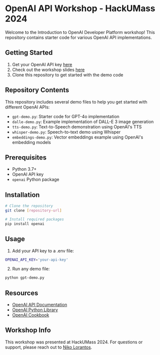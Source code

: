 # OpenAI API Workshop - HackUMass 2024

Welcome to the Introduction to OpenAI Developer Platform workshop! This repository contains starter code for various OpenAI API implementations.

## Getting Started

1. Get your OpenAI API key [here](https://forms.gle/ENvXM5iFe5oLmEdc7) 
2. Check out the workshop slides [here](https://docs.google.com/presentation/d/1-ihMognjivw5Z5yQvwrAHpWxJvfwRa2ySZ_gUN4uj1E)
3. Clone this repository to get started with the demo code

## Repository Contents

This repository includes several demo files to help you get started with different OpenAI APIs:

- `gpt-demo.py`: Starter code for GPT-4o implementation
- `dalle-demo.py`: Example implementation of DALL-E 3 image generation
- `tts-demo.py`: Text-to-Speech demonstration using OpenAI's TTS
- `whisper-demo.py`: Speech-to-text demo using Whisper
- `embeddings-demo.py`: Vector embeddings example using OpenAI's embedding models

## Prerequisites

- Python 3.7+
- OpenAI API key
- `openai` Python package

## Installation

```bash
# Clone the repository
git clone [repository-url]

# Install required packages
pip install openai
```

## Usage

1. Add your API key to a .env file:
```bash
OPENAI_API_KEY='your-api-key'
```

2. Run any demo file:
```bash
python gpt-demo.py
```

## Resources

- [OpenAI API Documentation](https://platform.openai.com/docs)
- [OpenAI Python Library](https://github.com/openai/openai-python)
- [OpenAI Cookbook](https://github.com/openai/openai-cookbook)

## Workshop Info

This workshop was presented at HackUMass 2024. For questions or support, please reach out to [Niko Lorantos](https://nikolorantos.com).